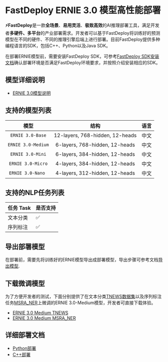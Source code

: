 # FastDeploy ERNIE 3.0 模型高性能部署

**⚡️FastDeploy**是一款**全场景**、**易用灵活**、**极致高效**的AI推理部署工具，满足开发者**多硬件、多平台**的产业部署需求。开发者可以基于FastDeploy将训练好的预测模型在不同的硬件、不同的推理引擎后端上进行部署。目前FastDeploy提供多种编程语言的SDK，包括C++、Python以及Java SDK。

在部署ERNIE模型前，需要安装FastDeploy SDK，可参考[FastDeploy SDK安装文档](https://github.com/PaddlePaddle/FastDeploy/blob/develop/docs/cn/build_and_install/download_prebuilt_libraries.md)确认部署环境是否满足FastDeploy环境要求，并按照介绍安装相应的SDK。

## 模型详细说明
- [ERNIE 3.0模型说明](../README.md)

## 支持的模型列表

| 模型 |  结构  | 语言 |
| :---: | :--------: | :--------: |
| `ERNIE 3.0-Base`| 12-layers, 768-hidden, 12-heads | 中文 |
| `ERNIE 3.0-Medium`| 6-layers, 768-hidden, 12-heads | 中文 |
| `ERNIE 3.0-Mini`| 6-layers, 384-hidden, 12-heads | 中文 |
| `ERNIE 3.0-Micro`| 4-layers, 384-hidden, 12-heads | 中文 |
| `ERNIE 3.0-Nano `| 4-layers, 312-hidden, 12-heads | 中文 |

## 支持的NLP任务列表

| 任务 Task  |  是否支持   |
| :--------------- | ------- |
| 文本分类 | ✅ |
| 序列标注 | ✅  |

## 导出部署模型

在部署前，需要先将训练好的ERNIE模型导出成部署模型，导出步骤可参考文档[导出模型](../README.md#模型导出).

## 下载微调模型

为了方便开发者的测试，下面分别提供了在文本分类[TNEWS数据集](https://github.com/aceimnorstuvwxz/toutiao-text-classfication-dataset)以及序列标注任务[MSRA_NER](https://github.com/lemonhu/NER-BERT-pytorch/tree/master/data/msra)上微调的ERNIE 3.0-Medium模型，开发者可直接下载体验。

- [ERNIE 3.0 Medium TNEWS](https://bj.bcebos.com/fastdeploy/models/ernie-3.0/ernie-3.0-medium-zh-tnews.tgz)
- [ERNIE 3.0 Medium MSRA_NER](https://bj.bcebos.com/fastdeploy/models/ernie-3.0/ernie-3.0-medium-zh-msra.tgz)

## 详细部署文档

- [Python部署](python/README.md)
- [C++部署](cpp/README.md)
